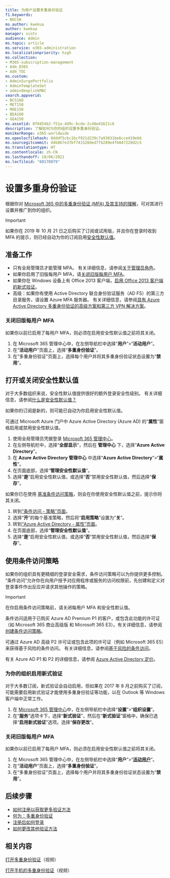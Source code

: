 ```yaml
---
title: 为用户设置多重身份验证
f1.keywords:
- NOCSH
ms.author: kwekua
author: kwekua
manager: scotv
audience: Admin
ms.topic: article
ms.service: o365-administration
ms.localizationpriority: high
ms.collection:
- M365-subscription-management
- Adm_O365
- Adm_TOC
ms.custom:
- AdminSurgePortfolio
- AdminTemplateSet
- admindeeplinkMAC
search.appverid:
- BCS160
- MET150
- MOE150
- BEA160
- GEA150
ms.assetid: 8f0454b2-f51a-4d9c-bcde-2c48e41621c6
description: 了解如何为你的组织设置多重身份验证。
monikerRange: o365-worldwide
ms.openlocfilehash: 0dddf5cbc1bcf921d239c7a93031be6cce419eb6
ms.sourcegitcommit: d4b867e37bf741528ded7fb289e4f6847228d2c5
ms.translationtype: HT
ms.contentlocale: zh-CN
ms.lasthandoff: 10/06/2021
ms.locfileid: "60178079"
---
```

# <a name="set-up-multifactor-authentication"></a>设置多重身份验证

根据你对 [Microsoft 365 中的多重身份验证 (MFA) 及其支持的理解](multi-factor-authentication-microsoft-365.md)，可对其进行设置并推广到你的组织。

> [!IMPORTANT]
> 如果你在 2019 年 10 月 21 日之后购买了订阅或试用版，并且你在登录时收到 MFA 的提示，则已经自动为你的订阅启用[安全性默认值](/azure/active-directory/fundamentals/concept-fundamentals-security-defaults)。

## <a name="before-you-begin"></a>准备工作

- 只有全局管理员才能管理 MFA。 有关详细信息，请参阅[关于管理员角色](../add-users/about-admin-roles.md)。
- 如果你启用了旧版每用户 MFA，请[关闭旧版每用户 MFA](#turn-off-legacy-per-user-mfa)。
- 如果你在 Windows 设备上有 Office 2013 客户端，[启用 Office 2013 客户端的新式验证](./enable-modern-authentication.md)。
- 高级：如果你有使用 Active Directory 联合身份验证服务（AD FS）的第三方目录服务，请设置 Azure MFA 服务器。 有关详细信息，请参阅[具有 Azure Active Directory 多重身份验证的高级方案和第三方 VPN 解决方案](/azure/active-directory/authentication/howto-mfaserver-nps-vpn)。

### <a name="turn-off-legacy-per-user-mfa"></a>关闭旧版每用户 MFA

如果你以前已启用了每用户 MFA，则必须在启用安全性默认值之前将其关闭。

1. 在 Microsoft 365 管理中心中，在左侧导航栏中选择“**用户**”\>“**活动用户**”。
1. 在“**活动用户**”页面上，选择“**多重身份验证**”。
1. 在“多重身份验证”页面上，选择每个用户并将其多重身份验证状态设置为“**禁用**”。

## <a name="turn-security-defaults-on-or-off"></a>打开或关闭安全性默认值

对于大多数组织来说，安全性默认值提供很好的额外登录安全性级别。 有关详细信息，请参阅[什么是安全性默认值？](/azure/active-directory/fundamentals/concept-fundamentals-security-defaults)

如果你的订阅是新的，则可能已自动为你启用安全性默认值。

可通过 Microsoft Azure 门户中 Azure Active Directory (Azure AD) 的“**属性**”窗格启用或禁用安全性默认值。

1. 使用全局管理员凭据登录 [Microsoft 365 管理中心](https://admin.microsoft.com)。
2. 在左侧导航栏中，选择“**全部显示**”，然后在 **管理中心** 下，选择“**Azure Active Directory**”。
3. 在 **Azure Active Directory 管理中心** 中选择“**Azure Active Directory**”\>“**属性**”。
4. 在页面底部，选择“**管理安全性默认值**”。
5. 选择“**是**”启用安全性默认值，或选择“**否**”禁用安全性默认值，然后选择“**保存**”。

如果你已在使用 [基准条件访问策略](/azure/active-directory/conditional-access/concept-baseline-protection)，则会在你使用安全性默认值之前，提示你将其关闭。

1. 转到[“条件访问 - 策略”页面](https://portal.azure.com/#blade/Microsoft_AAD_IAM/ConditionalAccessBlade/Policies)。
2. 选择“**开**”的每个基准策略，然后将“**启用策略**”设置为“**关**”。
3. 转到[“Azure Active Directory - 属性”页面](https://portal.azure.com/#blade/Microsoft_AAD_IAM/ActiveDirectoryMenuBlade/Properties)。
4. 在页面底部，选择“**管理安全性默认值**”。
5. 选择“**是**”启用安全性默认值，或选择“**否**”禁用安全性默认值，然后选择“**保存**”。

## <a name="use-conditional-access-policies"></a>使用条件访问策略

如果你的组织具有更精细的登录安全需求，条件访问策略可以为你提供更多控制。 “条件访问”允许你在向用户授予对应用程序或服务的访问权限前，先创建和定义对登录事件作出反应并请求其他操作的策略。

> [!IMPORTANT]
> 在你启用条件访问策略前，请关闭每用户 MFA 和安全性默认值。

条件访问适用于已购买 Azure AD Premium P1 的客户，或包含此功能的许可证（如 Microsoft 365 商业高级版 和 Microsoft 365 E3）。有关详细信息，请参阅 [创建条件访问策略](/azure/active-directory/authentication/tutorial-enable-azure-mfa)。

可通过 Azure AD 高级 P2 许可证或包含此项的许可证（例如 Microsoft 365 E5）来获得基于风险的条件访问。 有关详细信息，请参阅[基于风险的条件访问](/azure/active-directory/conditional-access/howto-conditional-access-policy-risk)。

有关 Azure AD P1 和 P2 的详细信息，请参阅 [Azure Active Directory 定价](https://azure.microsoft.com/pricing/details/active-directory/)。

### <a name="turn-on-modern-authentication-for-your-organization"></a>为你的组织启用新式验证

对于大多数订阅，新式验证会自动启用，但如果在 2017 年 8 月之前购买了订阅，可能需要启用新式验证才能使用多重身份验证等功能，以在 Outlook 等 Windows 客户端中正常工作。


1. 在 <a href="https://go.microsoft.com/fwlink/p/?linkid=2024339" target="_blank">Microsoft 365 管理中心</a>中，在左侧导航栏中选择“**设置**”\>“**组织设置**”。
2. 在“**服务**”选项卡下，选择“**新式验证**”，然后在“**新式验证**”窗格中，确保已选择“**启用新式验证**”选项。选择“**保存更改**”。


### <a name="turn-off-legacy-per-user-mfa"></a>关闭旧版每用户 MFA

如果你以前已启用了每用户 MFA，则必须在启用安全性默认值之前将其关闭。

1. 在 Microsoft 365 管理中心中，在左侧导航栏中选择“**用户**”\>“<a href="https://go.microsoft.com/fwlink/p/?linkid=834822" target="_blank">**活动用户**</a>”。
1. 在“**活动用户**”页面上，选择“**多重身份验证**”。
1. 在“多重身份验证”页面上，选择每个用户并将其多重身份验证状态设置为“**禁用**”。

## <a name="next-steps"></a>后续步骤

- [如何注册以获取更多验证方法](https://support.microsoft.com/office/ace1d096-61e5-449b-a875-58eb3d74de14)
- [何为：多重身份验证](https://support.microsoft.com/help/4577374/what-is-multifactor-authentication)
- [注册后如何登录](https://support.microsoft.com/office/2b856342-170a-438e-9a4f-3c092394d3cb)
- [如何更改其他验证方法](https://support.microsoft.com/office/956ec8d0-7081-4518-a701-f8414cc20831)

## <a name="related-content"></a>相关内容


[打开多重身份验证](../../business-video/turn-on-mfa.md)（视频）

[打开手机的多重身份验证](../../business-video/set-up-mfa.md)（视频）

